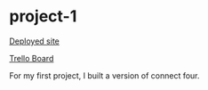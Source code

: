 # project-1
[Deployed site](https://ecstatic-minsky-8654bf.netlify.com)


[Trello Board](https://trello.com/b/ieLuHWmI/sei-project-1)

For my first project, I built a version of connect four. 